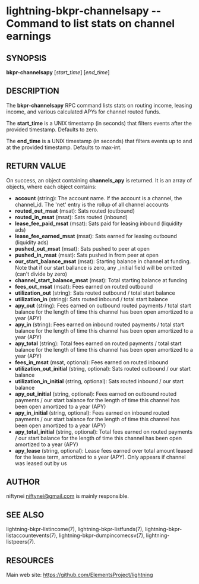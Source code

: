lightning-bkpr-channelsapy -- Command to list stats on channel earnings
==================================================================

SYNOPSIS
--------

**bkpr-channelsapy** \[*start\_time*\] \[*end\_time*\]

DESCRIPTION
-----------

The **bkpr-channelsapy** RPC command lists stats on routing income, leasing income,
and various calculated APYs for channel routed funds.

The **start\_time** is a UNIX timestamp (in seconds) that filters events after the provided timestamp. Defaults to zero.

The **end\_time** is a UNIX timestamp (in seconds) that filters events up to and at the provided timestamp. Defaults to max-int.


RETURN VALUE
------------

[comment]: # (GENERATE-FROM-SCHEMA-START)
On success, an object containing **channels\_apy** is returned.  It is an array of objects, where each object contains:

- **account** (string): The account name. If the account is a channel, the channel_id. The 'net' entry is the rollup of all channel accounts
- **routed\_out\_msat** (msat): Sats routed (outbound)
- **routed\_in\_msat** (msat): Sats routed (inbound)
- **lease\_fee\_paid\_msat** (msat): Sats paid for leasing inbound (liquidity ads)
- **lease\_fee\_earned\_msat** (msat): Sats earned for leasing outbound (liquidity ads)
- **pushed\_out\_msat** (msat): Sats pushed to peer at open
- **pushed\_in\_msat** (msat): Sats pushed in from peer at open
- **our\_start\_balance\_msat** (msat): Starting balance in channel at funding. Note that if our start ballance is zero, any _initial field will be omitted (can't divide by zero)
- **channel\_start\_balance\_msat** (msat): Total starting balance at funding
- **fees\_out\_msat** (msat): Fees earned on routed outbound
- **utilization\_out** (string): Sats routed outbound / total start balance
- **utilization\_in** (string): Sats routed inbound / total start balance
- **apy\_out** (string): Fees earned on outbound routed payments / total start balance for the length of time this channel has been open amortized to a year (APY)
- **apy\_in** (string): Fees earned on inbound routed payments / total start balance for the length of time this channel has been open amortized to a year (APY)
- **apy\_total** (string): Total fees earned on routed payments / total start balance for the length of time this channel has been open amortized to a year (APY)
- **fees\_in\_msat** (msat, optional): Fees earned on routed inbound
- **utilization\_out\_initial** (string, optional): Sats routed outbound / our start balance
- **utilization\_in\_initial** (string, optional): Sats routed inbound / our start balance
- **apy\_out\_initial** (string, optional): Fees earned on outbound routed payments / our start balance for the length of time this channel has been open amortized to a year (APY)
- **apy\_in\_initial** (string, optional): Fees earned on inbound routed payments / our start balance for the length of time this channel has been open amortized to a year (APY)
- **apy\_total\_initial** (string, optional): Total fees earned on routed payments / our start balance for the length of time this channel has been open amortized to a year (APY)
- **apy\_lease** (string, optional): Lease fees earned over total amount leased for the lease term, amortized to a year (APY). Only appears if channel was leased out by us

[comment]: # (GENERATE-FROM-SCHEMA-END)

AUTHOR
------

niftynei <niftynei@gmail.com> is mainly responsible.

SEE ALSO
--------

lightning-bkpr-listincome(7), lightning-bkpr-listfunds(7),
lightning-bkpr-listaccountevents(7),
lightning-bkpr-dumpincomecsv(7), lightning-listpeers(7).

RESOURCES
---------

Main web site: <https://github.com/ElementsProject/lightning>

[comment]: # ( SHA256STAMP:8ec833f8261ab8b559f0d645d6da45322b388905413ef262d95f5039d533fdc8)

